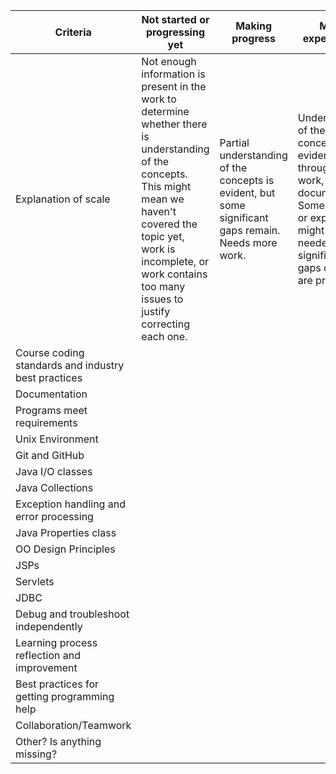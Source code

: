 | Criteria | Not started or progressing yet | Making progress | Meets expectations | Exemplary
|---|----|-----|----|----|
| Explanation of scale | Not enough information is present in the work to determine whether there is understanding of the concepts. This might mean we haven't covered the topic yet, work is incomplete, or work contains too many issues to justify correcting each one. | Partial understanding of the concepts is evident, but some significant gaps remain. Needs more work. | Understanding of the concepts is evident through correct work, and clear documentation. Some revision or expansion might be needed, but no significant gaps or errors are present.| Work meets or exeeds the expectations. A high level of proficiency with the concepts is evident. Work could be used as a classroom example.|
|Course coding standards and industry best practices|  |  |  |  |
|Documentation|  |  |  |  |
|Programs meet requirements| | | |
|Unix Environment|  |  |  |  |
|Git and GitHub|  |  |  |  |
|Java I/O classes|  |  |  |  |
|Java Collections|  |  |  |  |
|Exception handling and error processing|  |  |  |  |
|Java Properties class|  |  |  |  |
|OO Design Principles|  |  |  |  |
|JSPs|  |  |  |  |
|Servlets|  |  |  |  |
|JDBC|  |  |  |  |
|Debug and troubleshoot independently|  |  |  |  |
|Learning process reflection and improvement|  |  |  |  |
|Best practices for getting programming help| | | | |
|Collaboration/Teamwork | | | | |
|Other? Is anything missing?|  |  |  |  |
